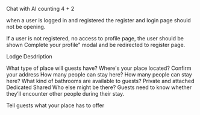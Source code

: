 Chat with AI counting
4 + 2

when a user is logged in and registered the register and login page should not be opening.

If a user is not registered, no access to profile page, the user should be shown
Complete your profile" modal and be redirected to register page.

Lodge Desdription

What type of place will guests have?
Where's your place located?
Confirm your address
How many people can stay here?
How many people can stay here?
What kind of bathrooms are available to guests?
Private and attached
Dedicated
Shared
Who else might be there?
Guests need to know whether they’ll encounter other people during their stay.

Tell guests what your place has to offer
